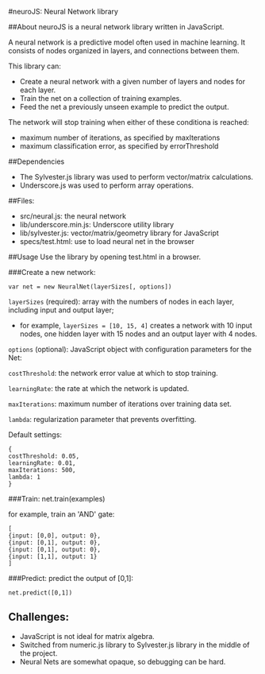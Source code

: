 #neuroJS: Neural Network library

##About
neuroJS is a neural network library written in JavaScript.

A neural network is a predictive model often used in machine learning. It consists of nodes organized in layers, and connections between them.

This library can:

- Create a neural network with a given number of layers and nodes for each layer.
- Train the net on a collection of training examples.
- Feed the net a previously unseen example to predict the output.

The network will stop training when either of these conditiona is reached:
- maximum number of iterations, as specified by maxIterations
- maximum classification error, as specified by errorThreshold

##Dependencies
- The Sylvester.js library was used to perform vector/matrix calculations.
- Underscore.js was used to perform array operations.

##Files:
- src/neural.js: the neural network
- lib/underscore.min.js: Underscore utility library
- lib/sylvester.js: vector/matrix/geometry library for JavaScript 
- specs/test.html: use to load neural net in the browser

##Usage 
Use the library by opening test.html in a browser.

###Create a new network:

    var net = new NeuralNet(layerSizes[, options])

`layerSizes` (required): array with the numbers of nodes in each layer, including input and output layer;
- for example, `layerSizes = [10, 15, 4]` creates a network with 10 input nodes, one hidden layer with 15 nodes 
and an output layer with 4 nodes.

`options` (optional): JavaScript object with configuration parameters for the Net:

`costThreshold`: the network error value at which to stop training. 

`learningRate`: the rate at which the network is updated.

`maxIterations`: maximum number of iterations over training data set.

`lambda`: regularization parameter that prevents overfitting.

Default settings:

    {
    costThreshold: 0.05,
    learningRate: 0.01,
    maxIterations: 500,
    lambda: 1
    }

###Train:
    net.train(examples)

for example, train an 'AND' gate:

    [
    {input: [0,0], output: 0},
    {input: [0,1], output: 0},
    {input: [0,1], output: 0},
    {input: [1,1], output: 1}
    ]

###Predict:
predict the output of [0,1]:

    net.predict([0,1])

## Challenges:

- JavaScript is not ideal for matrix algebra.
- Switched from numeric.js library to Sylvester.js library in the middle of the project.
- Neural Nets are somewhat opaque, so debugging can be hard.